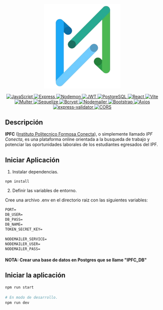 <p align="center">
  <a href="/"><img src='./client/public/iconoipf.png' width="250" alt="IPFC" /></a>
</p>

<p align="center">
  <a href="https://developer.mozilla.org/en-US/docs/Web/JavaScript" target="_blank">
    <img alt="JavaScript" src="https://img.shields.io/badge/JavaScript-F7DF1E.svg?logo=javascript&logoColor=black">
  </a>
  <a href="https://expressjs.com/" target="_blank">
    <img alt="Express" src="https://img.shields.io/badge/Express-000000.svg?logo=express&logoColor=white">
  </a>
  <a href="https://nodemon.io/" target="_blank">
    <img alt="Nodemon" src="https://img.shields.io/badge/Nodemon-76D04B.svg?logo=nodemon&logoColor=white">
  </a>
  <a href="https://jwt.io/" target="_blank">
    <img alt="JWT" src="https://img.shields.io/badge/JWT-000000.svg?logo=jsonwebtokens&logoColor=white">
  </a>
  <a href="https://www.postgresql.org/" target="_blank">
    <img alt="PostgreSQL" src="https://img.shields.io/badge/PostgreSQL-336791.svg?logo=postgresql&logoColor=white">
  </a>
  <a href="https://reactjs.org/" target="_blank">
    <img alt="React" src="https://img.shields.io/badge/React-61DAFB.svg?logo=react&logoColor=black">
  </a>
  <a href="https://vitejs.dev/" target="_blank">
    <img alt="Vite" src="https://img.shields.io/badge/Vite-646CFF.svg?logo=vite&logoColor=white">
  </a>
  <a href="https://github.com/expressjs/multer" target="_blank">
    <img alt="Multer" src="https://img.shields.io/badge/Multer-9B539C.svg?logo=upload&logoColor=white">
  </a>
  <a href="https://sequelize.org/" target="_blank">
    <img alt="Sequelize" src="https://img.shields.io/badge/Sequelize-52B0E7.svg?logo=sequelize&logoColor=white">
  </a>
  <a href="https://github.com/kelektiv/node.bcrypt.js" target="_blank">
    <img alt="Bcrypt" src="https://img.shields.io/badge/Bcrypt-2F4F4F.svg?logo=lock&logoColor=white">
  </a>
  <a href="https://nodemailer.com/" target="_blank">
    <img alt="Nodemailer" src="https://img.shields.io/badge/Nodemailer-34A853.svg?logo=gmail&logoColor=white">
  </a>
  <a href="https://getbootstrap.com/" target="_blank">
    <img alt="Bootstrap" src="https://img.shields.io/badge/Bootstrap-7952B3.svg?logo=bootstrap&logoColor=white">
  </a>
  <a href="https://axios-http.com/" target="_blank">
    <img alt="Axios" src="https://img.shields.io/badge/Axios-5A29E4.svg?logo=axios&logoColor=white">
  </a>
  <a href="https://express-validator.github.io/" target="_blank">
    <img alt="express-validator" src="https://img.shields.io/badge/express--validator-FF4154.svg?logo=check-circle&logoColor=white">
  </a>
  <a href="https://www.npmjs.com/package/cors" target="_blank">
    <img alt="CORS" src="https://img.shields.io/badge/CORS-000000.svg?logo=circle&logoColor=white">
  </a>
</p>

## Descripción

**IPFC** ([Instituto Politecnico Formosa Conecta](https://www.ipf.edu.ar/)), o simplemente llamado _IPF Conecta_, es una plataforma online orientada a la busqueda de trabajo y potenciar las oportunidades laborales de los estudiantes egresados del IPF.

## Iniciar Aplicación

1. Instalar dependencias.

```
npm install
```

2. Definir las variables de entorno.

Cree una archivo .env en el directorio raiz con las siguientes variables:

```
PORT=
DB_USER=
DB_PASS=
DB_NAME=
TOKEN_SECRET_KEY=

NODEMAILER_SERVICE=
NODEMAILER_USER=
NODEMAILER_PASS=
```

#### NOTA: Crear una base de datos en Postgres que se llame "IPFC_DB"

## Iniciar la aplicación

```bash
npm run start

# En modo de desarrollo.
npm run dev
```
